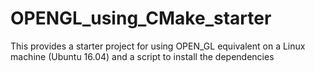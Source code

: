 # OPENGL_using_CMake_starter
This provides a starter project for using OPEN_GL equivalent on a Linux machine (Ubuntu 16.04) and a script to install the dependencies 
